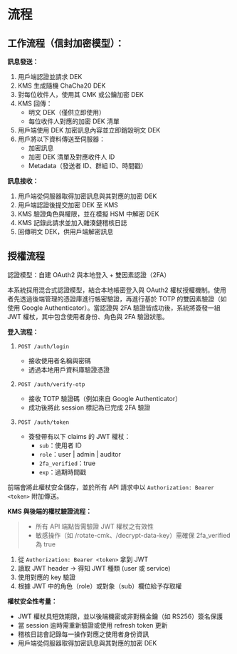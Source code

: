# 流程

## 工作流程（信封加密模型）：

**訊息發送：**

1. 用戶端認證並請求 DEK
2. KMS 生成隨機 ChaCha20 DEK
3. 對每位收件人，使用其 CMK 或公鑰加密 DEK
4. KMS 回傳：
   - 明文 DEK（僅供立即使用）
   - 每位收件人對應的加密 DEK 清單
5. 用戶端使用 DEK 加密訊息內容並立即銷毀明文 DEK
6. 用戶將以下資料傳送至伺服器：
   - 加密訊息
   - 加密 DEK 清單及對應收件人 ID
   - Metadata（發送者 ID、群組 ID、時間戳）

**訊息接收：**

1. 用戶端從伺服器取得加密訊息與其對應的加密 DEK
2. 用戶端認證後提交加密 DEK 至 KMS
3. KMS 驗證角色與權限，並在模擬 HSM 中解密 DEK
4. KMS 記錄此請求並加入雜湊鏈稽核日誌
5. 回傳明文 DEK，供用戶端解密訊息

## 授權流程

認證模型：自建 OAuth2 與本地登入 + 雙因素認證（2FA）

本系統採用混合式認證模型，結合本地帳密登入與 OAuth2 權杖授權機制。使用者先透過後端管理的憑證庫進行帳密驗證，再進行基於 TOTP 的雙因素驗證（如使用 Google Authenticator）。當認證與 2FA 驗證皆成功後，系統將簽發一組 JWT 權杖，其中包含使用者身份、角色與 2FA 驗證狀態。

**登入流程：**

1. `POST /auth/login`

   - 接收使用者名稱與密碼
   - 透過本地用戶資料庫驗證憑證

2. `POST /auth/verify-otp`

   - 接收 TOTP 驗證碼（例如來自 Google Authenticator）
   - 成功後將此 session 標記為已完成 2FA 驗證

3. `POST /auth/token`

   - 簽發帶有以下 claims 的 JWT 權杖：
     - `sub`：使用者 ID
     - `role`：user | admin | auditor
     - `2fa_verified`：true
     - `exp`：過期時間戳

前端會將此權杖安全儲存，並於所有 API 請求中以 `Authorization: Bearer <token>` 附加傳送。

**KMS 與後端的權杖驗證流程：**

> - 所有 API 端點皆需驗證 JWT 權杖之有效性
> - 敏感操作（如 /rotate-cmk、/decrypt-data-key）需確保 2fa_verified 為 true

1. 從 `Authorization: Bearer <token>` 拿到 JWT
2. 讀取 JWT header -> 得知 JWT 種類 (user 或 service)
3. 使用對應的 key 驗證
4. 根據 JWT 中的角色（role）或對象（sub）欄位給予存取權

**權杖安全性考量：**

- JWT 權杖具短效期限，並以後端機密或非對稱金鑰（如 RS256）簽名保護
- 當 session 逾時需重新驗證或使用 refresh token 更新
- 稽核日誌會記錄每一操作對應之使用者身份資訊
- 用戶端從伺服器取得加密訊息與其對應的加密 DEK
